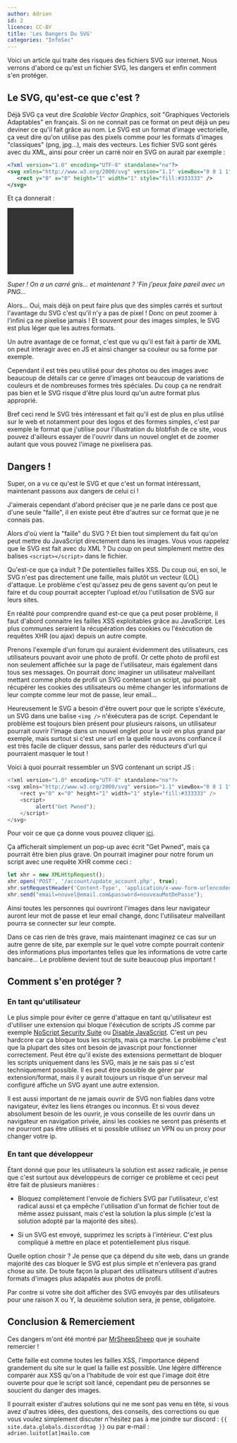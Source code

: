 ```yaml
---
author: Adrien
id: 2
licence: CC-BY
title: 'Les Dangers Du SVG'
categories: "InfoSec"
---
```


Voici un article qui traite des risques des fichiers SVG sur internet. Nous verrons d'abord ce qu'est un fichier SVG, les dangers et enfin comment s'en protéger.

## Le SVG, qu'est-ce que c'est ?

Déjà SVG ça veut dire *Scalable Vector Graphics*, soit "Graphiques Vectoriels Adaptables" en français. Si on ne connait pas ce format on peut déjà un peu deviner ce qu'il fait grâce au nom. Le SVG est un format d'image vectorielle, ça veut dire qu'on utilise pas des pixels comme pour les formats d'images "classiques" (png, jpg...), mais des vecteurs. Les fichier SVG sont gérés avec du XML, ainsi pour créer un carré noir en SVG on aurait par exemple :

```svg
<?xml version="1.0" encoding="UTF-8" standalone="no"?>
<svg xmlns="http://www.w3.org/2000/svg" version="1.1" viewBox="0 0 1 1" height="150" width="150">
   <rect y="0" x="0" height="1" width="1" style="fill:#333333" />
</svg>
```

Et ça donnerait :

<p>
  <?xml version="1.0" encoding="UTF-8" standalone="no"?>
  <svg xmlns="http://www.w3.org/2000/svg" version="1.1" viewBox="0 0 1 1" height="150" width="150">
      <rect y="0" x="0" height="1" width="1" style="fill:#333333" />
  </svg>
</p>

*Super ! On a un carré gris... et maintenant ? 'Fin j'peux faire pareil avec un PNG...*

Alors... Oui, mais déjà on peut faire plus que des simples carrés et surtout l'avantage du SVG c'est qu'il n'y a pas de pixel ! Donc on peut zoomer à l'infini ça ne pixelise jamais ! Et souvent pour des images simples, le SVG est plus léger que les autres formats.

Un autre avantage de ce format, c'est que vu qu'il est fait à partir de XML on peut interagir avec en JS et ainsi changer sa couleur ou sa forme par exemple. 

Cependant il est très peu utilisé pour des photos ou des images avec beaucoup de détails car ce genre d'images ont beaucoup de variations de couleurs et de nombreuses formes très spéciales. Du coup ça ne rendrait pas bien et le SVG risque d'être plus lourd qu'un autre format plus approprié. 

Bref ceci rend le SVG très intéressant et fait qu'il est de plus en plus utilisé sur le web et notamment pour des logos et des formes simples, c'est par exemple le format que j'utilise pour l'illustration du blobfish de ce site, vous pouvez d'ailleurs essayer de l'ouvrir dans un nouvel onglet et de zoomer autant que vous pouvez l'image ne pixelisera pas.

## Dangers !

Super, on a vu ce qu'est le SVG et que c'est un format intéressant, maintenant passons aux dangers de celui ci !

J'aimerais cependant d'abord préciser que je ne parle dans ce post que d'une seule "faille", il en existe peut être d'autres sur ce format que je ne connais pas.

Alors d'où vient la "faille" du SVG ? Et bien tout simplement du fait qu'on peut mettre du JavaScript directement dans les images. Vous vous rappelez que le SVG est fait avec du XML ? Du coup on peut simplement mettre des balises `<script></script>` dans le fichier.

Qu'est-ce que ça induit ? De potentielles failles XSS. Du coup oui, en soi, le SVG n'est pas directement une faille, mais plutôt un vecteur (LOL) d'attaque. Le problème c'est qu'assez peu de gens savent qu'on peut le faire et du coup pourrait accepter l'upload et/ou l'utilisation de SVG sur leurs sites.

En réalité pour comprendre quand est-ce que ça peut poser problème, il faut d'abord connaitre les failles XSS exploitables grâce au JavaScript. Les plus communes seraient la récupération des cookies ou l'éxécution de requêtes XHR (ou ajax) depuis un autre compte.

Prenons l'exemple d'un forum qui auraient évidemment des utilisateurs, ces utilisateurs pouvant avoir une photo de profil. Or cette photo de profil est non seulement affichée sur la page de l'utilisateur, mais également dans tous ses messages. On pourrait donc imaginer un utilisateur malveillant mettant comme photo de profil un SVG contenant un script, qui pourrait récupérer les cookies des utilisateurs ou même changer les informations de leur compte comme leur mot de passe, leur email...

Heureusement le SVG a besoin d'être ouvert pour que le scripte s'éxécute, un SVG dans une balise `<img />` n'éxécutera pas de script. Cependant le problème est toujours bien présent pour plusieurs raisons, un utilisateur pourrait ouvrir l'image dans un nouvel onglet pour la voir en plus grand par exemple, mais surtout si c'est une url en la quelle nous avons confiance il est très facile de cliquer dessus, sans parler des réducteurs d'url qui pourraient masquer le tout !

Voici à quoi pourrait ressembler un SVG contenant un script JS :

```js
<?xml version="1.0" encoding="UTF-8" standalone="no"?>
<svg xmlns="http://www.w3.org/2000/svg" version="1.1" viewBox="0 0 1 1" height="150" width="150">
    <rect y="0" x="0" height="1" width="1" style="fill:#333333" />
    <script>
         alert("Get Pwned");
    </script>
</svg>
```

Pour voir ce que ça donne vous pouvez cliquer [ici](/assets/images/2_1_square_scripted.svg).

Ça afficherait simplement un pop-up avec écrit "Get Pwned", mais ça pourrait être bien plus grave. On pourrait imaginer pour notre forum un script avec une requête XHR comme ceci :

```js
let xhr = new XMLHttpRequest();
xhr.open('POST', '/account/update_account.php', true);
xhr.setRequestHeader('Content-Type', 'application/x-www-form-urlencoded');
xhr.send("email=nouvel@email.com&password=nouveauMotDePasse");
```

Ainsi toutes les personnes qui ouvriront l'images dans leur navigateur auront leur mot de passe et leur email changé, donc l'utilisateur malveillant pourra se connecter sur leur compte.

Dans ce cas rien de très grave, mais maintenant imaginez ce cas sur un autre genre de site, par exemple sur le quel votre compte pourrait contenir des informations plus importantes telles que les informations de votre carte bancaire... Le problème devient tout de suite beaucoup plus important !

## Comment s'en protéger ?

### En tant qu'utilisateur

Le plus simple pour éviter ce genre d'attaque en tant qu'utilisateur est d'utiliser une extension qui bloque l'éxécution de scripts JS comme par exemple [NoScript Security Suite](https://addons.mozilla.org/fr/firefox/addon/noscript/) ou [Disable JavaScript](https://addons.mozilla.org/fr/firefox/addon/disable-javascript/). C'est un peu hardcore car ça bloque tous les scripts, mais ça marche. Le problème c'est que la plupart des sites ont besoin de javascript pour fonctionner correctement. Peut être qu'il existe des extensions permettant de bloquer les scripts uniquement dans les SVG, mais je ne sais pas si c'est techniquement possible. Il es peut être possible de gérer par extension/format, mais il y aurait toujours un risque d'un serveur mal configuré affiche un SVG ayant une autre extension.

Il est aussi important de ne jamais ouvrir de SVG non fiables dans votre navigateur, évitez les liens étranges ou inconnus. Et si vous devez absolument besoin de les ouvrir, je vous conseille de les ouvrir dans un navigateur en navigation privée, ainsi les cookies ne seront pas présents et ne pourront pas être utilisés et si possible utilisez un VPN ou un proxy pour changer votre ip.

### En tant que développeur

Étant donné que pour les utilisateurs la solution est assez radicale, je pense que c'est surtout aux développeurs de corriger ce problème et ceci peut être fait de plusieurs manières :

- Bloquez complètement l'envoie de fichiers SVG par l'utilisateur, c'est radical aussi et ça empêche l'utilisation d'un format de fichier tout de même assez puissant, mais c'est la solution la plus simple (c'est la solution adopté par la majorité des sites).

- Si un SVG est envoyé, supprimez les scripts à l'intérieur. C'est plus compliqué à mettre en place et potentiellement plus risqué.

Quelle option chosir ? Je pense que ça dépend du site web, dans un grande majorité des cas bloquer le SVG est plus simple et n'enlevera pas grand chose au site. De toute façon la plupart des utilisateurs utilisent d'autres formats d'images plus adapatés aux photos de profil.

Par contre si votre site doit afficher des SVG envoyés par des utilisateurs pour une raison X ou Y, la deuxième solution sera, je pense, obligatoire.

## Conclusion & Remerciement

Ces dangers m'ont été montré par [MrSheepSheep](https://medium.com/@mrsheepsheep) que je souhaite remercier !

Cette faille est comme toutes les failles XSS, l'importance dépend grandement du site sur le quel la faille est possible. Une légère différence comparér aux XSS qu'on a l'habitude de voir est que l'image doit être ouverte pour que le script soit lancé, cependant peu de personnes se soucient du danger des images. 

Il pourrait exister d'autres solutions qui ne me sont pas venu en tête, si vous avez d'autres idées, des questions, des conseils, des corrections ou que vous voulez simplement discuter n'hésitez pas à me joindre sur discord : `{{ site.data.globals.discordtag }}` ou par e-mail : `adrien.luitot[at]mailo.com`
